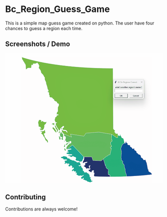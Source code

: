# Bc_Region_Guess_Game

This is a simple map guess game created on python. The user have four chances to guess a region each time.

## Screenshots / Demo

![App Screenshot](https://github.com/ChristyThomas95/Bc_Region_Guess_Game/blob/master/Screenshot/Animation.gif)

## Contributing

Contributions are always welcome!

